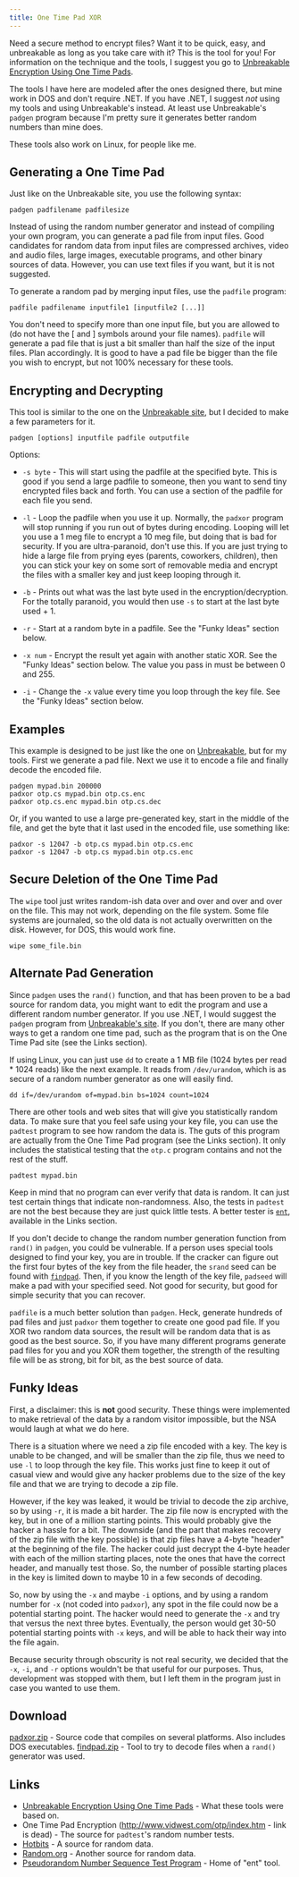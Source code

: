 ```yaml
---
title: One Time Pad XOR
---
```


Need a secure method to encrypt files?  Want it to be quick, easy, and unbreakable as long as you take care with it?  This is the tool for you!  For information on the technique and the tools, I suggest you go to [Unbreakable Encryption Using One Time Pads][Unbreakable].

The tools I have here are modeled after the ones designed there, but mine work in DOS and don't require .NET.  If you have .NET, I suggest *not* using my tools and using Unbreakable's instead.  At least use Unbreakable's `padgen` program because I'm pretty sure it generates better random numbers than mine does.

These tools also work on Linux, for people like me.


Generating a One Time Pad
-------------------------

Just like on the Unbreakable site, you use the following syntax:

    padgen padfilename padfilesize

Instead of using the random number generator and instead of compiling your own program, you can generate a pad file from input files.  Good candidates for random data from input files are compressed archives, video and audio files, large images, executable programs, and other binary sources of data.  However, you can use text files if you want, but it is not suggested.

To generate a random pad by merging input files, use the `padfile` program:

    padfile padfilename inputfile1 [inputfile2 [...]]

You don't need to specify more than one input file, but you are allowed to (do not have the [ and ] symbols around your file names).  `padfile` will generate a pad file that is just a bit smaller than half the size of the input files.  Plan accordingly.  It is good to have a pad file be bigger than the file you wish to encrypt, but not 100% necessary for these tools.


Encrypting and Decrypting
-------------------------

This tool is similar to the one on the [Unbreakable site][Unbreakable], but I decided to make a few parameters for it.

    padgen [options] inputfile padfile outputfile

Options:

* `-s byte` - This will start using the padfile at the specified byte.  This is good if you send a large padfile to someone, then you want to send tiny encrypted files back and forth.  You can use a section of the padfile for each file you send.

* `-l` - Loop the padfile when you use it up.  Normally, the `padxor` program will stop running if you run out of bytes during encoding.  Looping will let you use a 1 meg file to encrypt a 10 meg file, but doing that is bad for security.  If you are ultra-paranoid, don't use this.  If you are just trying to hide a large file from prying eyes (parents, coworkers, children), then you can stick your key on some sort of removable media and encrypt the files with a smaller key and just keep looping through it.

* `-b` - Prints out what was the last byte used in the encryption/decryption.  For the totally paranoid, you would then use `-s` to start at the last byte used + 1.

* `-r` - Start at a random byte in a padfile.  See the "Funky Ideas" section below.

* `-x num` - Encrypt the result yet again with another static XOR.  See the "Funky Ideas" section below.  The value you pass in must be between 0 and 255.

* `-i` - Change the `-x` value every time you loop through the key file.  See the "Funky Ideas" section below.


Examples
--------

This example is designed to be just like the one on [Unbreakable][Unbreakable], but for my tools.  First we generate a pad file.  Next we use it to encode a file and finally decode the encoded file.

    padgen mypad.bin 200000
    padxor otp.cs mypad.bin otp.cs.enc
    padxor otp.cs.enc mypad.bin otp.cs.dec

Or, if you wanted to use a large pre-generated key, start in the middle of the file, and get the byte that it last used in the encoded file, use something like:

    padxor -s 12047 -b otp.cs mypad.bin otp.cs.enc
    padxor -s 12047 -b otp.cs mypad.bin otp.cs.enc


Secure Deletion of the One Time Pad
-----------------------------------

The `wipe` tool just writes random-ish data over and over and over and over on the file.  This may not work, depending on the file system.  Some file systems are journaled, so the old data is not actually overwritten on the disk.  However, for DOS, this would work fine.

    wipe some_file.bin


Alternate Pad Generation
------------------------

Since `padgen` uses the `rand()` function, and that has been proven to be a bad source for random data, you might want to edit the program and use a different random number generator.  If you use .NET, I would suggest the `padgen` program from [Unbreakable's site][Unbreakable].  If you don't, there are many other ways to get a random one time pad, such as the program that is on the One Time Pad site (see the Links section).

If using Linux, you can just use `dd` to create a 1 MB file (1024 bytes per read * 1024 reads) like the next example.  It reads from `/dev/urandom`, which is as secure of a random number generator as one will easily find.

    dd if=/dev/urandom of=mypad.bin bs=1024 count=1024

There are other tools and web sites that will give you statistically random data.  To make sure that you feel safe using your key file, you can use the `padtest` program to see how random the data is.  The guts of this program are actually from the One Time Pad program (see the Links section).  It only includes the statistical testing that the `otp.c` program contains and not the rest of the stuff.

    padtest mypad.bin

Keep in mind that no program can ever verify that data is random.  It can just test certain things that indicate non-randomness.  Also, the tests in `padtest` are not the best because they are just quick little tests.  A better tester is [`ent`][ent], available in the Links section.

If you don't decide to change the random number generation function from `rand()` in `padgen`, you could be vulnerable.  If a person uses special tools designed to find your key, you are in trouble.  If the cracker can figure out the first four bytes of the key from the file header, the `srand` seed can be found with [`findpad`](findpad.zip).  Then, if you know the length of the key file, `padseed` will make a pad with your specified seed.  Not good for security, but good for simple security that you can recover.

`padfile` is a much better solution than `padgen`.  Heck, generate hundreds of pad files and just `padxor` them together to create one good pad file.  If you XOR two random data sources, the result will be random data that is as good as the best source.  So, if you have many different programs generate pad files for you and you XOR them together, the strength of the resulting file will be as strong, bit for bit, as the best source of data.


Funky Ideas
-----------

First, a disclaimer: this is **not** good security.  These things were implemented to make retrieval of the data by a random visitor impossible, but the NSA would laugh at what we do here.

There is a situation where we need a zip file encoded with a key.  The key is unable to be changed, and will be smaller than the zip file, thus we need to use `-l` to loop through the key file.  This works just fine to keep it out of casual view and would give any hacker problems due to the size of the key file and that we are trying to decode a zip file.

However, if the key was leaked, it would be trivial to decode the zip archive, so by using `-r`, it is made a bit harder.  The zip file now is encrypted with the key, but in one of a million starting points.  This would probably give the hacker a hassle for a bit.  The downside (and the part that makes recovery of the zip file with the key possible) is that zip files have a 4-byte "header" at the beginning of the file.  The hacker could just decrypt the 4-byte header with each of the million starting places, note the ones that have the correct header, and manually test those.  So, the number of possible starting places in the key is limited down to maybe 10 in a few seconds of decoding.

So, now by using the `-x` and maybe `-i` options, and by using a random number for `-x` (not coded into `padxor`), any spot in the file could now be a potential starting point.  The hacker would need to generate the `-x` and try that versus the next three bytes.  Eventually, the person would get 30-50 potential starting points with `-x` keys, and will be able to hack their way into the file again.

Because security through obscurity is not real security, we decided that the `-x`, `-i`, and `-r` options wouldn't be that useful for our purposes.  Thus, development was stopped with them, but I left them in the program just in case you wanted to use them.


Download
--------

[padxor.zip](padxor.zip) - Source code that compiles on several platforms.  Also includes DOS executables.
[findpad.zip](findpad.zip) - Tool to try to decode files when a `rand()` generator was used.


Links
-----

* [Unbreakable Encryption Using One Time Pads][Unbreakable] - What these tools were based on.
* One Time Pad Encryption (http://www.vidwest.com/otp/index.htm - link is dead) - The source for `padtest`'s random number tests.
* [Hotbits](http://www.fourmilab.ch/hotbits/) - A source for random data.
* [Random.org](http://www.random.org/) - Another source for random data.
* [Pseudorandom Number Sequence Test Program][ent] - Home of "ent" tool.


[ent]: http://www.fourmilab.ch/random/
[Unbreakable]: http://www.aspheute.com/english/20010924.asp
